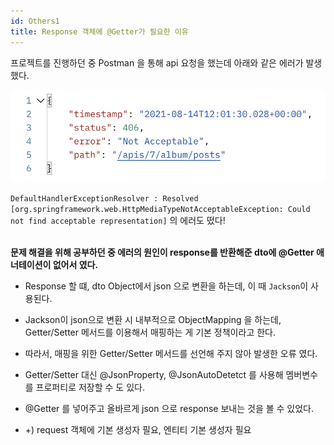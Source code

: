 ```yaml
---
id: Others1
title: Response 객체에 @Getter가 필요한 이유
---
```


<p>
프로젝트를 진행하던 중 Postman 을 통해 api 요청을 했는데 아래와 같은 에러가 발생했다.
</p>


![img](./img/1.png)

`DefaultHandlerExceptionResolver : Resolved [org.springframework.web.HttpMediaTypeNotAcceptableException: Could not find acceptable representation]` 의 에러도 떴다! <br/><br/>

**문제 해결을 위해 공부하던 중 에러의 원인이 response를 반환해준 dto에 @Getter 애너테이션이 없어서 였다.** <br/>

- Response 할 떄, dto Object에서 json 으로 변환을 하는데, 이 때 `Jackson`이 사용된다.
- Jackson이 json으로 변환 시 내부적으로 ObjectMapping 을 하는데, Getter/Setter 메서드를 이용해서 매핑하는 게 기본 정책이라고 한다.
- 따라서, 매핑을 위한 Getter/Setter 메서드를 선언해 주지 않아 발생한 오류 였다.
- Getter/Setter 대신 @JsonProperty, @JsonAutoDetetct 를 사용해 멤버변수를 프로퍼티로 저장할 수 도 있다.
- @Getter 를 넣어주고 올바르게 json 으로 response 보내는 것을 볼 수 있었다.

- +) request 객체에 기본 생성자 필요, 엔티티 기본 생성자 필요